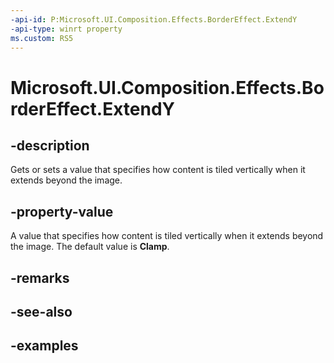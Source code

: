 ```yaml
---
-api-id: P:Microsoft.UI.Composition.Effects.BorderEffect.ExtendY
-api-type: winrt property
ms.custom: RS5
---
```


<!-- Property syntax.
public CanvasEdgeBehavior ExtendY { get;  set; }
-->

# Microsoft.UI.Composition.Effects.BorderEffect.ExtendY

## -description
Gets or sets a value that specifies how content is tiled vertically when it extends beyond the image. 

## -property-value
 A value that specifies how content is tiled vertically when it extends beyond the image. The default value is **Clamp**.

## -remarks

## -see-also

## -examples

